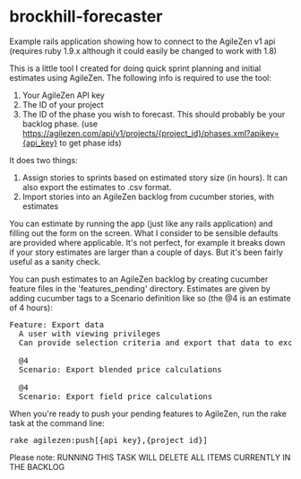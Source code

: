 brockhill-forecaster
====================

Example rails application showing how to connect to the AgileZen v1 api (requires ruby 1.9.x although it could easily be changed to work with 1.8)

This is a little tool I created for doing quick sprint planning and initial estimates using AgileZen. The following info is required to use the tool:

1. Your AgileZen API key
2. The ID of your project
3. The ID of the phase you wish to forecast. This should probably be your backlog phase. (use https://agilezen.com/api/v1/projects/{project_id}/phases.xml?apikey={api_key} to get phase ids)

It does two things:

1. Assign stories to sprints based on estimated story size (in hours). It can also export the estimates to .csv format.
2. Import stories into an AgileZen backlog from cucumber stories, with estimates

You can estimate by running the app (just like any rails application) and filling out the form on the screen. What I consider to be sensible defaults are provided where applicable.
It's not perfect, for example it breaks down if your story estimates are larger than a couple of days. But it's been fairly useful as a sanity check.

You can push estimates to an AgileZen backlog by creating cucumber feature files in the 'features_pending' directory. Estimates are given by adding cucumber tags to a Scenario
definition like so (the @4 is an estimate of 4 hours):

<pre>
Feature: Export data
  A user with viewing privileges
  Can provide selection criteria and export that data to excel

  @4
  Scenario: Export blended price calculations

  @4
  Scenario: Export field price calculations
</pre>

When you're ready to push your pending features to AgileZen, run the rake task at the command line:

<pre>
rake agilezen:push[{api_key},{project_id}]
</pre>

Please note: RUNNING THIS TASK WILL DELETE ALL ITEMS CURRENTLY IN THE BACKLOG
